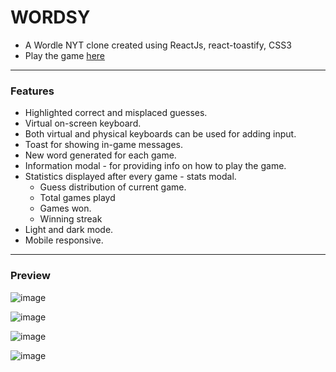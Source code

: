 # WORDSY

- A Wordle NYT clone created using ReactJs, react-toastify, CSS3
- Play the game [here](https://wordsy.netlify.app/)

---

### Features
- Highlighted correct and misplaced guesses.
- Virtual on-screen keyboard.
- Both virtual and physical keyboards can be used for adding input.
- Toast for showing in-game messages.
- New word generated for each game.
- Information modal - for providing info on how to play the game.
- Statistics displayed after every game - stats modal.
  - Guess distribution of current game.
  - Total games playd
  - Games won.
  - Winning streak
- Light and dark mode.
- Mobile responsive.

---

### Preview
![image](https://user-images.githubusercontent.com/64693025/214619087-92c87cef-ad0c-4022-96fb-7ad5ffb3b8fe.png)

![image](https://user-images.githubusercontent.com/64693025/214619270-011561ab-f441-456a-90b0-04bf77041715.png)

![image](https://user-images.githubusercontent.com/64693025/214619353-03a636a2-599c-4748-91db-9105c89978f9.png)

![image](https://user-images.githubusercontent.com/64693025/214618761-c9650022-a8c1-41ef-9a99-70720a517c6e.png)
